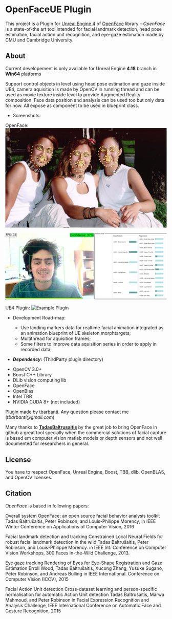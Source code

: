 # OpenFaceUE Plugin
This project is a Plugin for [Unreal Engine 4](https://github.com/EpicGames) of [OpenFace](https://github.com/TadasBaltrusaitis/OpenFace) library – _OpenFace_ is a state-of-the art tool intended for facial landmark detection, head pose estimation, facial action unit recognition, and eye-gaze estimation made by CMU and Cambridge University.



## About

Current developement is only available for Unreal Engine **4.18** branch in **Win64** platforms

Support control objects in level using head pose estimation and gaze inside UE4, camera aquisition is made by OpenCV in running thread and can be used as movie texture inside level to provide Augmented Reality composition. Face data position and analysis can be used too but only data for now. All expose as component to be used in blueprint class.

* Screenshots:

OpenFace:
![Example 1](https://github.com/TadasBaltrusaitis/OpenFace/raw/master/imgs/multi_face_img.png)

![Example 2](https://github.com/TadasBaltrusaitis/OpenFace/raw/master/imgs/au_sample.png)

UE4 Plugin:
![Example Plugin](https://github.com/tbarbanti/OpenFaceUE/raw/master/img/Screenshot_20180113-041047.png)

* Development Road-map:
     - Use landing markers data for realtime facial animation integrated as an animation blueprint of UE skeleton morphtargets;
     - Multithread for aquisition frames;
     - Some filters to improve data aquisition series in order to apply in recorded data; 
  
 * _**Dependency:**_ (ThirdParty plugin directory)
  - OpenCV 3.0+
  - Boost C++ Library
  - DLib vision computing lib
  - OpenFace
  - OpenBlas
  - Intel TBB
  - NVIDIA CUDA 8+ (not included)


Plugin made by [tbarbanti](https://github.com/tbarbanti). Any question please contact me (_tbarbanti@gmail.com_)

Many thanks to [**TadasBaltrusaitis**](https://github.com/TadasBaltrusaitis) by the great job to bring OpenFace in github a great tool specially when the commercial solutions of facial capture is based em computer vision matlab models or depth sensors and not well documented for researchers in general.


## License

You have to respect OpenFace, Unreal Engine, Boost, TBB, dlib, OpenBLAS, and OpenCV licenses.


## Citation

_OpenFace_ is based in following papers:

Overall system
OpenFace: an open source facial behavior analysis toolkit Tadas Baltrušaitis, Peter Robinson, and Louis-Philippe Morency, in IEEE Winter Conference on Applications of Computer Vision, 2016

Facial landmark detection and tracking
Constrained Local Neural Fields for robust facial landmark detection in the wild Tadas Baltrušaitis, Peter Robinson, and Louis-Philippe Morency. in IEEE Int. Conference on Computer Vision Workshops, 300 Faces in-the-Wild Challenge, 2013.

Eye gaze tracking
Rendering of Eyes for Eye-Shape Registration and Gaze Estimation Erroll Wood, Tadas Baltrušaitis, Xucong Zhang, Yusuke Sugano, Peter Robinson, and Andreas Bulling in IEEE International. Conference on Computer Vision (ICCV), 2015

Facial Action Unit detection
Cross-dataset learning and person-specific normalisation for automatic Action Unit detection Tadas Baltrušaitis, Marwa Mahmoud, and Peter Robinson in Facial Expression Recognition and Analysis Challenge, IEEE International Conference on Automatic Face and Gesture Recognition, 2015


